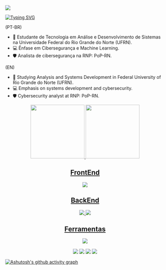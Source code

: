 <img src="https://capsule-render.vercel.app/api?type=waving&color=gradient&backgroundcolor=cobalt&height=200&section=header&text=About+Me&fontSize=70" />

[![Typing SVG](https://readme-typing-svg.herokuapp.com/?color=000000&size=40&center=true&vCenter=true&width=1000&lines=HELLO,+My+name+is+Henrique+Nastari+👋;I'm+29+years+old;FullStack+dev;And+Cybersecurity+Analyst;Be+Welcome!+:%29)](https://git.io/typing-svg)

(PT-BR)
- 📖 Estudante de Tecnologia em Análise e Desenvolvimento de Sistemas na Universidade Federal do Rio Grande do Norte (UFRN).
- 💻 Ênfase em Cibersegurança e Machine Learning.
- 🛡️ Analista de cibersegurança na RNP: PoP-RN.

(EN)
- 📖 Studying Analysis and Systems Development in Federal University of Rio Grande do Norte (UFRN).
- 💻 Emphasis on systems development and cybersecurity.
- 🛡️ Cybersecurity analyst at RNP: PoP-RN.

<div align="center">
  
  <a href="https://github.com/Henrique-Nastari">
  <img height="170em" src="https://github-readme-stats.vercel.app/api?username=Henrique-Nastari&show_icons=true&theme=github_dark&include_all_commits=true&count_private=true"/>
    
  <img height="170em" src="https://github-readme-stats.vercel.app/api/top-langs/?username=Henrique-Nastari&layout=compact&langs_count=7&theme=github_dark"/>

 </div>
  
<div align="center">
  <a href="https://skillicons.dev">
    <h2> FrontEnd </h2>
    <img src="https://skillicons.dev/icons?i=js,html,css,react,figma" />
    <h2> BackEnd </h2>
    <img src="https://skillicons.dev/icons?i=java,kotlin,spring,go,py,flutter" />
    <img src="https://skillicons.dev/icons?i=postgres,redis" />
    <h2> Ferramentas </h2>
    <img src="https://skillicons.dev/icons?i=docker,androidstudio,kali,grafana" />
  </a>
</div>
    
  <br>

<div align="center">    
  <a href = "mailto:nastari.henrique@gmail.com"><img src="https://img.shields.io/badge/-Gmail-%23333?style=for-the-badge&logo=gmail&logoColor=white](https://img.shields.io/badge/Gmail-D14836?style=for-the-badge&logo=gmail&logoColor=white)" target="_blank"></a>
  <a href = "mailto:nastari.henrique@outlook.com"><img src="https://img.shields.io/badge/Microsoft_Outlook-0078D4?style=for-the-badge&logo=microsoft-outlook&logoColor=white" target="_blank"></a>
  <a href="https://www.linkedin.com/in/henrique-nastari-corr%C3%AAa-a7932b325/" target="_blank"><img src="https://img.shields.io/badge/-LinkedIn-%230077B5?style=for-the-badge&logo=linkedin&logoColor=white" target="_blank"></a> 
  <a href="https://gitlab.com/nastari.henrique"><img src="https://img.shields.io/badge/GitLab-330F63?style=for-the-badge&logo=gitlab&logoColor=white"></a>
 
</div>

[![Ashutosh's github activity graph](https://github-readme-activity-graph.vercel.app/graph?username=Henrique-Nastari&bg_color=00000&color=3618cd&line=cac0d3&point=2c1bb1&area=true&hide_border=true)](https://github.com/ashutosh00710/github-readme-activity-graph)
